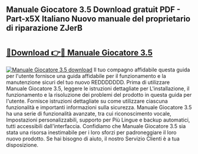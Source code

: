 ## Manuale Giocatore 3.5 Download gratuit PDF - Part-x5X Italiano Nuovo manuale del proprietario di riparazione ZJerB

# <h2><a href="http://dfbqoz.blite.top/?on=Manuale+Giocatore+3.5">🔗Download 👉🔴 Manuale Giocatore 3.5</a></h2>

[![Manuale Giocatore 3.5 download](https://i.imgur.com/lujVjoI.png)](http://dfbqoz.blite.top/?on=Manuale+Giocatore+3.5)
Il tuo compagno affidabile questa guida per l'utente fornisce una guida affidabile per il funzionamento e la manutenzione sicuri del tuo nuovo REDDDDDDD. Prima di utilizzare Manuale Giocatore 3.5, leggere le istruzioni dettagliate per L'installazione, il funzionamento e la risoluzione dei problemi del prodotto in questa guida per l'utente. Fornisce istruzioni dettagliate su come utilizzare ciascuna funzionalità e importanti informazioni sulla sicurezza. Manuale Giocatore 3.5 ha una serie di funzionalità avanzate, tra cui riconoscimento vocale, Impostazioni personalizzabili, supporto per Più Lingue e backup automatici, tutti accessibili dall'interfaccia. Confidiamo che Manuale Giocatore 3.5 sia stata una risorsa inestimabile per i loro sforzi per padroneggiare il loro nuovo prodotto. Se hai bisogno di aiuto, il nostro Servizio Clienti è a tua disposizione.
